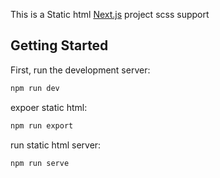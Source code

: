 This is a Static html [Next.js](https://nextjs.org/) project 
scss support

## Getting Started

First, run the development server:

```bash
npm run dev
```

expoer static html:
```bash
npm run export
```
run static html server:
```bash
npm run serve
```
